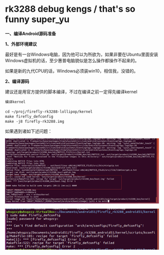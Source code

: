 # rk3288 debug kengs / that's so funny super_yu

**一、编译Android源码准备**

**1、外部环境建议**

最好是有一台Windows电脑，因为他可以为所欲为，如果非要在Ubuntu里面安装Windows虚拟机的话，至少惠普电脑貌似是怎么操作都操作不起来的。

如果是新的九代CPU的话，Windows必须装win10，相信我，没错的。

**2、编译源码**

建议还是用官方提供的脚本编译，不过在编译之前一定得先编译kernel

```
编译kernel

cd ~/proj/firefly-rk3288-lollipop/kernel
make firefly_defconfig
make -j8 firefly-rk3288.img
```

如果遇到诸如下述问题：

![please clone](https://raw.githubusercontent.com/whsgzcy/rk3288_debug_kengs/master/images/1.jpg)

![please clone](https://raw.githubusercontent.com/whsgzcy/rk3288_debug_kengs/master/images/2.png)


